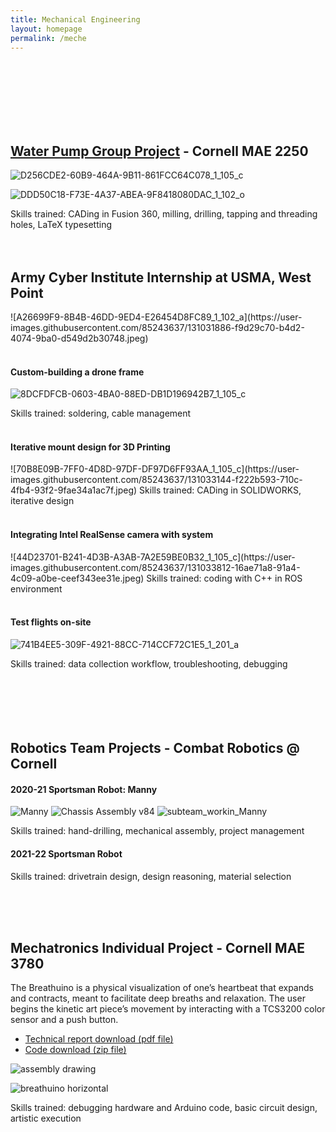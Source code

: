 ```yaml
---
title: Mechanical Engineering
layout: homepage
permalink: /meche
---
```


<br>
<br>
<br>
<br>
<br>
<br>

<h2> 
  <a href= "https://drive.google.com/file/d/1rhWu1hSy8w7UGFqcLZ9dSepFJnpRx_bB/view" target="_blank"> Water Pump Group Project</a> - Cornell MAE 2250
</h2> 

![D256CDE2-60B9-464A-9B11-861FCC64C078_1_105_c](https://user-images.githubusercontent.com/85243637/131031499-12d37e36-decc-448b-8fe1-1c1ca5a303e7.jpeg)

![DDD50C18-F73E-4A37-ABEA-9F8418080DAC_1_102_o](https://user-images.githubusercontent.com/85243637/131031518-42832d3b-934d-4e25-a089-485ed1bbf763.jpeg)

<body>
  Skills trained: CADing in Fusion 360, milling, drilling, tapping and threading holes, LaTeX typesetting
</body>

<br>
<br>
<br>

<h2> 
  Army Cyber Institute Internship at USMA, West Point 
</h2>
![A26699F9-8B4B-46DD-9ED4-E26454D8FC89_1_102_a](https://user-images.githubusercontent.com/85243637/131031886-f9d29c70-b4d2-4074-9ba0-d549d2b30748.jpeg)

<br>
<br>

<h4> 
  Custom-building a drone frame
</h4>

![8DCFDFCB-0603-4BA0-88ED-DB1D196942B7_1_105_c](https://user-images.githubusercontent.com/85243637/131032916-c5856fd5-aa33-4ea3-add1-c22d69513753.jpeg)

<body> 
  Skills trained: soldering, cable management
</body>

<br>
<br>
<h4> 
  Iterative mount design for 3D Printing
</h4>
![70B8E09B-7FF0-4D8D-97DF-DF97D6FF93AA_1_105_c](https://user-images.githubusercontent.com/85243637/131033144-f222b593-710c-4fb4-93f2-9fae34a1ac7f.jpeg)


<body>   
  Skills trained: CADing in SOLIDWORKS, iterative design
</body>

<br>
<br>

<h4> 
  Integrating Intel RealSense camera with system
</h4>
![44D23701-B241-4D3B-A3AB-7A2E59BE0B32_1_105_c](https://user-images.githubusercontent.com/85243637/131033812-16ae71a8-91a4-4c09-a0be-ceef343ee31e.jpeg)

<body>   
  Skills trained: coding with C++ in ROS environment
</body>

<br>
<br>

<h4> 
  Test flights on-site
</h4>

![741B4EE5-309F-4921-88CC-714CCF72C1E5_1_201_a](https://user-images.githubusercontent.com/85243637/131229328-6aeb7e53-5bbd-41dc-8a87-a42ec3a3393b.jpeg)

<body>   
  Skills trained: data collection workflow, troubleshooting, debugging
</body>


<br>
<br>
<br>
<br>
<br>
<br>
<h2> 
  Robotics Team Projects - Combat Robotics @ Cornell
</h2>

<h4> 
  2020-21 Sportsman Robot: Manny
</h4>

![Manny](https://user-images.githubusercontent.com/85243637/144299757-8d57cbe3-4f62-43d5-bc70-47c12170fe38.jpg)
![Chassis Assembly v84](https://user-images.githubusercontent.com/85243637/144299761-33552ab8-60f8-4102-95bb-6c9bb0339dff.png)
![subteam_workin_Manny](https://user-images.githubusercontent.com/85243637/144300039-e2534a99-2e5a-4685-8545-163607a79fbd.JPG)

Skills trained: hand-drilling, mechanical assembly, project management

<h4> 
  2021-22 Sportsman Robot
</h4>

Skills trained: drivetrain design, design reasoning, material selection

<!-- <h4> 
  Summer 2020 3lb Robot Group Project
</h4> -->


<br>
<br>
<br>

<h2> 
  Mechatronics Individual Project - Cornell MAE 3780
</h2>

<body>
The Breathuino is a physical visualization of one’s heartbeat that expands and contracts, meant to facilitate deep breaths and relaxation. The user begins the kinetic art piece’s movement by interacting with a TCS3200 color sensor and a push button. 
</body>

* <a id="raw-url" href="https://raw.githubusercontent.com/mwz724/mwz724.github.io/master/Michelle_Zhou_mwz7_Mechatronics_Individual_Project_Final_Technical_Report.pdf"> Technical report download (pdf file) </a> 
* <a id="raw-url" href="https://raw.githubusercontent.com/mwz724/mwz724.github.io/master/Indiv_Proj_Github.zip"> Code download (zip file) </a> 

![assembly drawing](https://user-images.githubusercontent.com/85243637/144295914-c51cb006-877e-4a01-8b30-6b72ae628ebe.png)

![breathuino horizontal](https://user-images.githubusercontent.com/85243637/144295208-6c699091-a58a-44fe-a5bb-a66ad2d0a48c.jpg)

<body>
  Skills trained: debugging hardware and Arduino code, basic circuit design, artistic execution
</body>


<!---
asdfasdfasdf
--->


